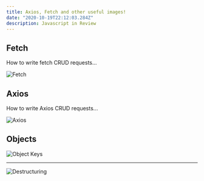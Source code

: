 ```yaml
---
title: Axios, Fetch and other useful images!
date: "2020-10-19T22:12:03.284Z"
description: Javascript in Review
---
```


## Fetch

How to write fetch CRUD requests...

![Fetch](https://i.imgur.com/VVPi2wT.png)

## Axios

How to write Axios CRUD requests...

![Axios](https://i.imgur.com/DMM38CZ.png)

## Objects

![Object Keys](https://i.imgur.com/eY1WXE7.png)

---

![Destructuring](https://i.imgur.com/1Gu8lkx.png)